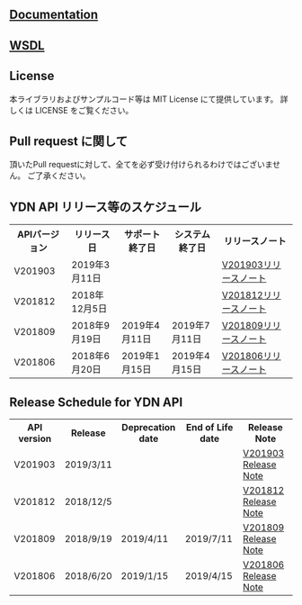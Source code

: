 ## [Documentation](/docs)

## [WSDL](/wsdl)

## License
本ライブラリおよびサンプルコード等は MIT License にて提供しています。
詳しくは LICENSE をご覧ください。
 
## Pull request に関して
頂いたPull requestに対して、全てを必ず受け付けられるわけではございません。
ご了承ください。

## YDN API リリース等のスケジュール
<table class="standard">
<tbody>
<tr>
 <th>APIバージョン</th>
 <th>リリース日</th>
 <th>サポート終了日</th>
 <th>システム終了日</th>
 <th>リリースノート</th>
</tr>
<tr>
 <td>V201903</td>
 <td>2019年3月11日</td>
 <td></td>
 <td></td>
 <td><a href="../../blob/201903/docs/ja/releasenotes.md">V201903リリースノート</a></td>
</tr>
<tr>
 <td>V201812</td>
 <td>2018年12月5日</td>
 <td></td>
 <td></td>
 <td><a href="../../blob/201812/docs/ja/releasenotes.md">V201812リリースノート</a></td>
</tr>
<tr>
 <td>V201809</td>
 <td>2018年9月19日</td>
 <td>2019年4月11日</td>
 <td>2019年7月11日</td>
 <td><a href="../../blob/201809/docs/ja/releasenotes.md">V201809リリースノート</a></td>
</tr>
<tr>
 <td>V201806</td>
 <td>2018年6月20日</td>
 <td>2019年1月15日</td>
 <td>2019年4月15日</td>
 <td><a href="../../blob/201806/docs/ja/releasenotes.md">V201806リリースノート</a></td>
</tr>
</tbody>
</table>

## Release Schedule for YDN API
<table class="standard">
<tbody>
<tr>
 <th>API version</th>
 <th>Release</th>
 <th>Deprecation date</th>
 <th>End of Life date</th>
 <th>Release Note</th>
</tr>
<tr>
 <td>V201903</td>
 <td>2019/3/11</td>
 <td></td>
 <td></td>
 <td><a href="../../blob/201903/docs/en/releasenotes.md">V201903 Release Note</a></td>
</tr>
<tr>
 <td>V201812</td>
 <td>2018/12/5</td>
 <td></td>
 <td></td>
 <td><a href="../../blob/201812/docs/en/releasenotes.md">V201812 Release Note</a></td>
</tr>
<tr>
 <td>V201809</td>
 <td>2018/9/19</td>
 <td>2019/4/11</td>
 <td>2019/7/11</td>
 <td><a href="../../blob/201809/docs/en/releasenotes.md">V201809 Release Note</a></td>
</tr>
<tr>
 <td>V201806</td>
 <td>2018/6/20</td>
 <td>2019/1/15</td>
 <td>2019/4/15</td>
 <td><a href="../../blob/201806/docs/en/releasenotes.md">V201806 Release Note</a></td>
</tr>
</tbody>
</table>
